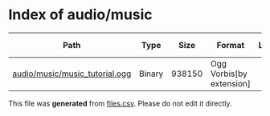 # Index of audio/music

| Path | Type | Size | Format | Language | DiE Info | Notes | Hash |
| --- | --- | --- | --- | --- | --- | --- | --- |
| [audio/music/music_tutorial.ogg](./audio/music/music_tutorial.ogg) | Binary | 938150 | Ogg Vorbis[by extension] |  |  |  | b22207cc904d413abb3c6bf338bfa72fa100ce6b6a1c07adb710064c1326b104 |


This file was **generated** from [files.csv](../../../../../../../../../../files.csv). Please do not edit it directly.
